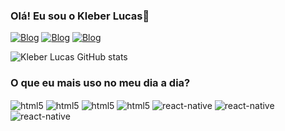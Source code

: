 ### Olá! Eu sou o Kleber Lucas👋
[![Blog](https://img.shields.io/badge/YouTube-FF0000?style=for-the-badge&logo=youtube&logoColor=white)](https://www.youtube.com/KleberLucasDeveloper)
[![Blog](https://img.shields.io/badge/Instagram-E4405F?style=for-the-badge&logo=instagram&logoColor=white)](https://instagram.com/klebersilva1898)
[![Blog](https://img.shields.io/badge/LinkedIn-0077B5?style=for-the-badge&logo=linkedin&logoColor=white)](https://www.linkedin.com/in/kleberlucasdev/)


![Kleber Lucas GitHub stats](https://github-readme-stats.vercel.app/api?username=klebersilvars&show_icons=true&theme=radical)

### O que eu mais uso no meu dia a dia?
<div style="display: inline_block">

  <img align="center" alt="html5" src="https://img.shields.io/badge/HTML5-E34F26?style=for-the-badge&logo=html5&logoColor=white" />
  <img align="center" alt="html5" src="https://img.shields.io/badge/CSS3-1572B6?style=for-the-badge&logo=css3&logoColor=white" />
  <img align="center" alt="html5" src="https://img.shields.io/badge/JavaScript-F7DF1E?style=for-the-badge&logo=javascript&logoColor=black" />
  <img align="center" alt="html5" src="https://img.shields.io/badge/React-20232A?style=for-the-badge&logo=react&logoColor=61DAFB" />
  <img align="center" alt="react-native" src="https://img.shields.io/badge/React_Native-20232A?style=for-the-badge&logo=react&logoColor=61DAFB"/>
  <img align="center" alt="react-native" src="https://img.shields.io/badge/Bootstrap-563D7C?style=for-the-badge&logo=bootstrap&logoColor=white"/>
  <img align="center" alt="react-native" src="https://img.shields.io/badge/Dart-0B5D9F?style=for-the-badge&logo=dart&logoColor=white"/>
  
  
</div>



